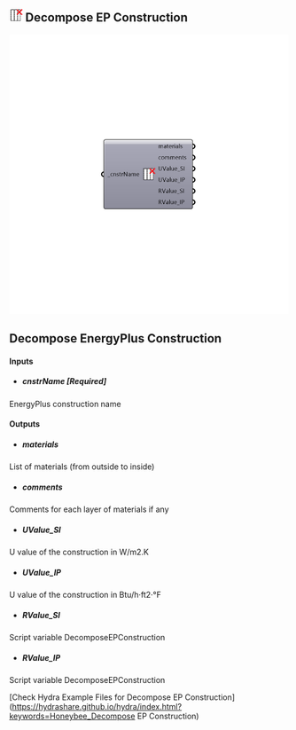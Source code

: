 ## ![](../../images/icons/Decompose_EP_Construction.png) Decompose EP Construction

![](../../images/components/Decompose_EP_Construction.png)

Decompose EnergyPlus Construction
 -
 

#### Inputs
* ##### cnstrName [Required]
EnergyPlus construction name

#### Outputs
* ##### materials
List of materials (from outside to inside)
* ##### comments
Comments for each layer of materials if any
* ##### UValue_SI
U value of the construction in W/m2.K
* ##### UValue_IP
U value of the construction in Btu/h·ft2·°F
* ##### RValue_SI
Script variable DecomposeEPConstruction
* ##### RValue_IP
Script variable DecomposeEPConstruction


[Check Hydra Example Files for Decompose EP Construction](https://hydrashare.github.io/hydra/index.html?keywords=Honeybee_Decompose EP Construction)